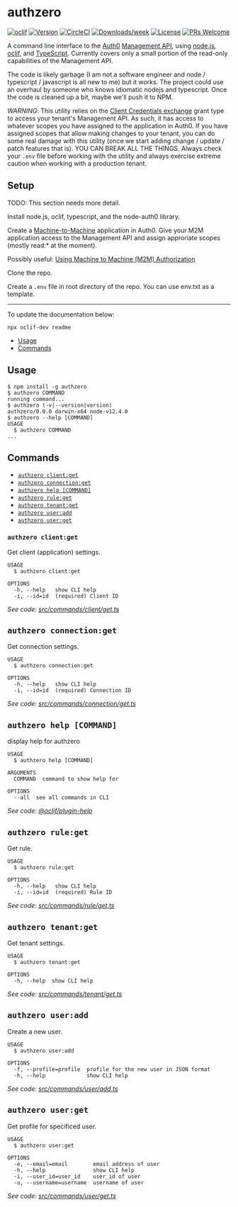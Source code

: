 # authzero

[![oclif](https://img.shields.io/badge/cli-oclif-brightgreen.svg)](https://oclif.io)
[![Version](https://img.shields.io/npm/v/authzero.svg)](https://npmjs.org/package/authzero)
[![CircleCI](https://circleci.com/gh/dmark/authzero/tree/master.svg?style=shield)](https://circleci.com/gh/dmark/authzero/tree/master)
[![Downloads/week](https://img.shields.io/npm/dw/authzero.svg)](https://npmjs.org/package/authzero)
[![License](https://img.shields.io/npm/l/authzero.svg)](https://github.com/dmark/authzero/blob/master/package.json)
[![PRs Welcome](https://img.shields.io/badge/PRs-welcome-brightgreen.svg?style=flat-square)](http://makeapullrequest.com)

A command line interface to the [Auth0](https://github.com/auth0) [Management
API](https://auth0.com/docs/api/management/v2), using [node.js](https://nodejs.org/en/), [oclif](https://oclif.io/), and
[TypeScript](https://www.typescriptlang.org/index.html). Currently covers only
a small portion of the read-only capabilities of the Management API.

The code is likely garbage (I am not a software engineer and node / typescript
/ javascript is all new to me) but it works. The project could use an overhaul
by someone who knows idiomatic nodejs and typescript. Once the code is cleaned
up a bit, maybe we'll push it to NPM.

*WARNING*: This utility relies on the [Client Credentials exchange](https://auth0.com/docs/api-auth/tutorials/adoption/client-credentials) grant type to access your tenant's Management API. As such,
it has access to whatever scopes you have assigned to the application in Auth0.
If you have assigned scopes that allow making changes to your tenant, you can
do some real damage with this utility (once we start adding change / update /
patch features that is). YOU CAN BREAK ALL THE THINGS. Always check your `.env`
file before working with the utility and always exercise extreme caution when
working with a production tenant.

## Setup

TODO: This section needs more detail.

Install node.js, oclif, typescript, and the node-auth0 library.

Create a [Machine-to-Machine](https://auth0.com/docs/applications/machine-to-machine) application in Auth0. Give
your M2M application access to the Management API and assign approriate scopes (mostly read:* at the moment).

Possibly useful: [Using Machine to Machine (M2M) Authorization](https://auth0.com/blog/using-m2m-authorization/)

Clone the repo.

Create a `.env` file in root directory of the repo. You can use env.txt as a template.

---
To update the documentation below:

    npx oclif-dev readme

<!-- toc -->
* [Usage](#usage)
* [Commands](#commands)
<!-- tocstop -->
## Usage
<!-- usage -->
```sh-session
$ npm install -g authzero
$ authzero COMMAND
running command...
$ authzero (-v|--version|version)
authzero/0.0.0 darwin-x64 node-v12.4.0
$ authzero --help [COMMAND]
USAGE
  $ authzero COMMAND
...
```
<!-- usagestop -->
## Commands
<!-- commands -->
* [`authzero client:get`](#authzero-clientget)
* [`authzero connection:get`](#authzero-connectionget)
* [`authzero help [COMMAND]`](#authzero-help-command)
* [`authzero rule:get`](#authzero-ruleget)
* [`authzero tenant:get`](#authzero-tenantget)
* [`authzero user:add`](#authzero-useradd)
* [`authzero user:get`](#authzero-userget)

### `authzero client:get`

Get client (application) settings.

```
USAGE
  $ authzero client:get

OPTIONS
  -h, --help   show CLI help
  -i, --id=id  (required) Client ID
```

_See code: [src/commands/client/get.ts](https://github.com/dmark/authzero/blob/v0.0.0/src/commands/client/get.ts)_

## `authzero connection:get`

Get connection settings.

```
USAGE
  $ authzero connection:get

OPTIONS
  -h, --help   show CLI help
  -i, --id=id  (required) Connection ID
```

_See code: [src/commands/connection/get.ts](https://github.com/dmark/authzero/blob/v0.0.0/src/commands/connection/get.ts)_

## `authzero help [COMMAND]`

display help for authzero

```
USAGE
  $ authzero help [COMMAND]

ARGUMENTS
  COMMAND  command to show help for

OPTIONS
  --all  see all commands in CLI
```

_See code: [@oclif/plugin-help](https://github.com/oclif/plugin-help/blob/v2.2.0/src/commands/help.ts)_

## `authzero rule:get`

Get rule.

```
USAGE
  $ authzero rule:get

OPTIONS
  -h, --help   show CLI help
  -i, --id=id  (required) Rule ID
```

_See code: [src/commands/rule/get.ts](https://github.com/dmark/authzero/blob/v0.0.0/src/commands/rule/get.ts)_

## `authzero tenant:get`

Get tenant settings.

```
USAGE
  $ authzero tenant:get

OPTIONS
  -h, --help  show CLI help
```

_See code: [src/commands/tenant/get.ts](https://github.com/dmark/authzero/blob/v0.0.0/src/commands/tenant/get.ts)_

## `authzero user:add`

Create a new user.

```
USAGE
  $ authzero user:add

OPTIONS
  -f, --profile=profile  profile for the new user in JSON format
  -h, --help             show CLI help
```

_See code: [src/commands/user/add.ts](https://github.com/dmark/authzero/blob/v0.0.0/src/commands/user/add.ts)_

## `authzero user:get`

Get profile for specificed user.

```
USAGE
  $ authzero user:get

OPTIONS
  -e, --email=email        email address of user
  -h, --help               show CLI help
  -i, --user_id=user_id    user_id of user
  -u, --username=username  username of user
```

_See code: [src/commands/user/get.ts](https://github.com/dmark/authzero/blob/v0.0.0/src/commands/user/get.ts)_
<!-- commandsstop -->
